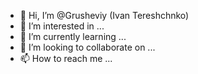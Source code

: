 - 👋 Hi, I’m @Grusheviy (Ivan Tereshchnko)
- 👀 I’m interested in ...
- 🌱 I’m currently learning ...
- 💞️ I’m looking to collaborate on ...
- 📫 How to reach me ...

<!---
Grusheviy/Grusheviy is a ✨ special ✨ repository because its `README.md` (this file) appears on your GitHub profile.
You can click the Preview link to take a look at your changes.
--->
